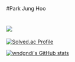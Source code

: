 #Park Jung Hoo

<!--
**wndgndi/wndgndi** is a ✨ _special_ ✨ repository because its `README.md` (this file) appears on your GitHub profile.

Here are some ideas to get you started:

- 🔭 I’m currently working on ...
- 🌱 I’m currently learning ...
- 👯 I’m looking to collaborate on ...
- 🤔 I’m looking for help with ...
- 💬 Ask me about ...
- 📫 How to reach me: ...
- 😄 Pronouns: ...
- ⚡ Fun fact: ...
-->

# <img src="https://img.shields.io/badge/Java-3DDC84?style=flat-square&logo=Android&logoColor=white"/>

[![Solved.ac Profile](http://mazassumnida.wtf/api/v2/generate_badge?boj=wndgndi)](https://solved.ac/wndgndi/)


[![wndgndi's GitHub stats](https://github-readme-stats.vercel.app/api?username=wndgndi)](https://github.com/anuraghazra/github-readme-stats)
